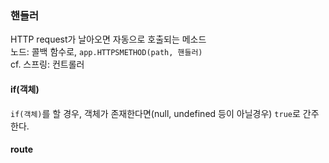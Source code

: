 ### 핸들러
HTTP request가 날아오면 자동으로 호출되는 메소드  
노드: 콜백 함수로, `app.HTTPSMETHOD(path, 핸들러)`  
cf. 스프링: 컨트롤러  
#### if(객체)
`if(객체)`를 할 경우, 객체가 존재한다면(null, undefined 등이 아닐경우) `true`로 간주한다.
#### route
